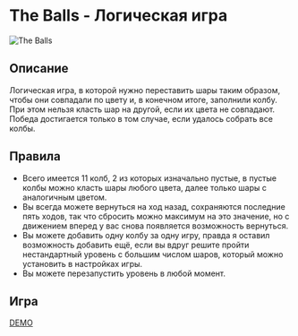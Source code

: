 # The Balls - Логическая игра
![The Balls](https://chetverolis.github.io/theballs/assets/img/theballs.svg "Logo")

## Описание
Логическая игра, в которой нужно переставить шары таким образом, чтобы они совпадали по цвету и, в конечном итоге, заполнили колбу. При этом нельзя класть шар на другой, если их цвета не совпадают. Победа достигается только в том случае, если удалось собрать все колбы.

## Правила
- Всего имеется 11 колб, 2 из которых изначально пустые, в пустые колбы можно класть шары любого цвета, далее только шары с аналогичным цветом.
- Вы всегда можете вернуться на ход назад, сохраняются последние пять ходов, так что сбросить можно максимум на это значение, но с движением вперед у вас снова появляется возможность вернуться.
- Вы можете добавить одну колбу за одну игру, правда я оставил возможность добавить ещё, если вы вдруг решите пройти нестандартный уровень с большим числом шаров, который можно установить в настройках игры.
- Вы можете перезапустить уровень в любой момент.

## Игра
[DEMO](https://chetverolis.github.io/theballs/)

